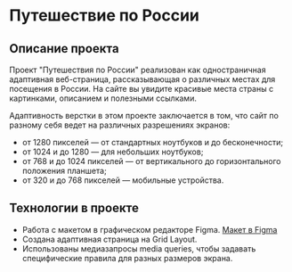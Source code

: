 # **Путешествие по России**

## Описание проекта
Проект "Путешествия по России" реализован как
одностраничная адаптивная веб-страница, рассказывающая о различных местах для посещения в России. На сайте вы увидите красивые места страны с картинками, описанием и полезными ссылками.

Адаптивность верстки в этом проекте заключается в том, что сайт по разному себя ведет на различных разрешениях экранов:
* от 1280 пикселей — от стандартных ноутбуков и до бесконечности;
* от 1024 и до 1280 — для небольших ноутбуков;
* от 768 и до 1024 пикселей — от вертикального до горизонтального положения планшета;
* от 320 и до 768 пикселей — мобильные устройства.

## Технологии в проекте
* Работа с макетом в графическом редакторе Figma.
[Макет в Figma](https://www.figma.com/file/5S2WSbEFL6awjVWJ0NWL8Q/Sprint-3_-Russia-_-desktop-mobile?node-id=28503%3A0)
* Создана адаптивная страница на Grid Layout.
* Использованы медиазапросы media queries, чтобы задавать специфические правила для разных размеров экрана.
